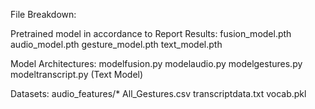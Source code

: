 File Breakdown:

Pretrained model in accordance to Report Results:
fusion_model.pth
audio_model.pth
gesture_model.pth
text_model.pth

Model Architectures:
modelfusion.py
modelaudio.py
modelgestures.py
modeltranscript.py (Text Model)

Datasets:
audio_features/*
All_Gestures.csv
transcriptdata.txt
vocab.pkl

